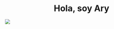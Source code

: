 <div align="center">
    <h1 align="center">Hola, soy Ary</h1>
</div>
<picture align="center">
  <source align="center media="(prefers-color-scheme: dark)" srcset="https://i.imgur.com/j1H5FAF.png">
  <source align="center media="(prefers-color-scheme: light)" srcset="https://i.imgur.com/SxHeDZw.png">
  <img align="center alt="Shows an illustrated sun in light mode and a moon with stars in dark mode." src="https://i.imgur.com/SxHeDZw.png">
</picture>
